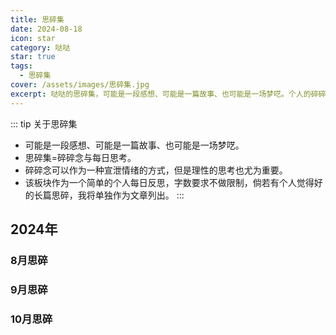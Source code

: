 ```yaml
---
title: 思碎集
date: 2024-08-18
icon: star
category: 哒哒
star: true
tags:
  - 思碎集
cover: /assets/images/思碎集.jpg
excerpt: 哒哒的思碎集，可能是一段感想、可能是一篇故事、也可能是一场梦呓。个人的碎碎念与每日反思板块。
---
```


::: tip 关于思碎集
- 可能是一段感想、可能是一篇故事、也可能是一场梦呓。
- 思碎集=碎碎念与每日思考。
- 碎碎念可以作为一种宣泄情绪的方式，但是理性的思考也尤为重要。
- 该板块作为一个简单的个人每日反思，字数要求不做限制，倘若有个人觉得好的长篇思碎，我将单独作为文章列出。
:::

## 2024年

### 8月思碎

<LittleTalk arr='[
    {"time": "2024-08-18", "content": "今天全国计算机设计大赛人工智能赛道也已经顺利结束了，班上有同学成功拿下了国一，对于他们的付出拿下的成就我表示由衷的祝贺🎉🎉。心里暗暗有些酸痛😎，不过也没有什么特别灰心的，来年再战！"},
	{"time": "2024-08-20", "content": "黑猴今天开测了，祝国产3A游戏越来越多、越来越好，内容也多元化起来！可惜俺没得能力拿下，以后补票。🫡"},
    {"time": "2024-08-20", "content": "黑猴很好玩，使我的金箍棒旋转。家庭共享游玩同学的，无奈打了一晚的佛脸大老鼠（幽魂）。悲哉！"},
    {"time": "2024-08-23", "content": "今天顺利通关黑猴第二章，虎先锋算是给猴头撑死的！"},
	{"time": "2024-08-27", "content": "今天和同学（丁）去看了《异形：夺命舰》，但是不小心买成4D了！影院空旷就四个人，椅子很摇，机箱风很大，感觉有种被异形追着咬的推背感，体验感拉满了！😨😭"},
	{"time": "2024-08-28", "content": "焦焦只是想保护莱利，她有着很强的分析能力和处事计划，但也很弱小。所有的情绪都是为了自己更好，我们不能去束缚禁锢任何一个，去学会爱自己，去善用和发现情绪的价值。——摘想自《头脑特工队2》"},
	{"time":"2024-08-29","content":"今天读完了《认知觉醒》，其中书的结尾是关于写好每日反思的内容，作者特别提到了写每日反思要与碎碎念区别开来，不然就变成了纯粹的情绪宣泄，于是我就在想，是否要取消碎碎念板块，改为每日反思呢？emm…… 还是留下来好了，作为一个情绪的宣泄口吧，同时也可以将每日反思整合进来。我想到了一个好名字，就叫”思碎集“吧"},
	{"time":"2024-08-30 阅读感悟","content":"关于《认知觉醒》一书，给我的启发很多。我认为贯穿全书的一个中心论点就是：结合自己的感性与理性去认知世界。人的大脑分为理性和感性两个脑区，理性有着沉着的处事能力，但缺乏力量，容易被感性打倒；感性拥有原始以来的本能，但缺乏现代社会的长远思考能力。我们要学会将二者结合，利用理性的辩思和感性的驱动力去认识自我、改变自我！同时，书中对于学习和行动做了许多方法论的指导，譬如”早冥读写跑“等方面的知识和方法。重要的是我们要将方法论转化为行动，唯有行动才能带来真正的改变！全书语调自然，作者用通俗的口吻像一位朋友一般讲述自己的思考，令我受益匪浅，在此对周岭先生表示感谢！我将用实际的行动去论证书中的内容。"},
	{"time":"2024-08-30","content":"2022年开始我就步入了无纸化学习中，大部分的课堂书籍和资料我都能够找到电子版，也形成了一套自己的找电子书方法。唯独一样我无法立即找到电子版——新出版的书籍。新书普遍管理严格，相应的电子版只能靠自己手动拍照转换为pdf，这一步骤实在是效率极低，我在想是否要重新回归纸本呢？或者用更快速的录入方式，可惜天下没有白嫖的午餐。我想可以只重点录入我需要的，毕竟一本书的知识点不是完全能通读和记录的，我要找到的是自己有所感悟和当下理解最深刻的。"},
	{"time":"2024-08-31 月末总结","content":"说是月末总结，不如作为假期总结。暑期看完两本书，一本课内的《Spring Boot 企业级开发教程》、一本课外的《认知觉醒》。共去影院看了三场电影，第一部《神偷奶爸4》（大型吃情怀大烂片）、第二部《死侍3》（情怀彩蛋拉满趣味十足）、第三部《异形：夺命舰》（低成本精良恐怖惊悚片）。假期大部分时间都宅在家里，虽然没有出游，但我也算畅游书本。同时完成了博客搭建，写了26篇文章。还看了3季的美剧《浴血黑帮 1-6季》（民风淳朴伯明翰，十佳青年谢尔比）。游戏尚未有通关的，但是见证了《黑神话：悟空》在中国3A游戏领域的重要里程碑。假期匆匆、转眼步入学业，沉下心来，继续出发！"}
]'></LittleTalk>

### 9月思碎

<LittleTalk arr='[
    {"time": "2024-09-01 阅读感悟", "content": "本月开始阅读新书《布鲁克林有棵树》，弗兰茜给我的第一印象是一位既有孩童般的纯真又有大人一般成熟思维的女孩，生活的贫穷没有击垮她的意志，她以一种独有的思维方式去认识生活，去体会生活的富足，去给予她的亲人不属于她这个阶段的关心和体贴。她对生活的认真和未来的向往使我感动！也许我也可以向她一样，去换一个视角对待生活的困苦，就有不同的体会了。"},
    {"time":"2024-09-02","content":"终于见到了本学期的专业课老师，虽然马院去年4月份就认识并且加了微信，但是却没有怎么沟通过，这次她负责我们计组的教学，第一次体验到了她的授课氛围，轻松中带着些许压力，知识点抽丝剥茧层层递进，充满趣味。她的身上有一种活力，也许匹配不上她的年龄，但却是我想要一直拥有的，一种向上的态度。"},
    {"time":"2024-09-08","content":"一周小结：充实快乐，忙里偷闲，开学事务繁多，要心平气和合理规划，善用工具，提高效率！"},
    {"time":"2024-09-15","content":"中秋假日，第二周末，宜总结。成功度过开学最忙的一周，完成各类资料的收集统计。《布鲁克林有棵树》也已阅读过半！"},
    {"time":"2024-09-17 阅读感悟","content":"中秋假期补完去年未读完的《少年抑郁症》，之所以今年读完，一是终于能够沉下心来远离浮躁、二是书的内容带有着压抑且窒息的描写。全书由十三位患者的自述组成，他们带着不同的身份、不同的阶级，讲诉着围绕家庭而产生的相同的心理问题。抑郁的产生原因有很多种，如父母离异、亲人的恶语恶行、校园暴力、社会偏见等等，一般不会由单一的原因产生，都是在多重因素的包裹下被击倒而爆发，这多重原因中往往逃不掉家庭这一层的困扰。心理学家阿德勒说：”幸福的童年治愈一生，不幸的童年用一生来治愈“。进入现代社会，伴随着经济快速发展和社会内卷等现状，家庭中儿童、青少年的心理问题日益突出，我们缺乏对儿童、青少年心理层面的关照，正如书中所言：人的问题在童年，童年的问题在家庭，家庭的问题在父母。然而，父母的问题在认知！当下，于我，能做到的就是照顾好自己的心理健康，对于无法和解的家庭矛盾，可以隔绝或者远离。于社会，我希望大家对抑郁症有更多的认识，而不是将其视为矫情、软弱的表现，他们也是含苞待放的花朵，需要阳光和雨水的滋润。“未经他人苦，莫劝他人善”，对于身边患有抑郁症的人，我们能做的就是倾听，不要试图去规劝，不然容易适得其反。最后，照顾好自己，生命本来就是一个过程，去享受它。"},
    {"time":"2024-09-23","content":"好饿！今天来听个小众会议，黄院打算专门开一个AI赋能创业项目班，但是会冲掉正常的课程安排，这件事我觉得有待考量。重点是黄院呀，我好饿，不想听空头支票。"},
    {"time":"2024-09-25","content":"准备新增一个Demo练手板块，不能总是拘束于总结知识点，而不练习代码。"},
    {"time":"2024-09-25","content":"如今AI发展越来越迅速，大部分人都集中在发展生成式AI，对于如何防范AI制造的诈骗还缺少多样的技术手段。好在平时跟父母亲戚都是使用家乡方言进行沟通，比较小众，AI视频和声音克隆的方式进行诈骗暂时影响不到我，不过未来就不知道了，希望各大软件商能从入口处先对AI作品和音频进行识别和标注出来。个人要加强防范意识才是最重要的。"},
    {"time":"2024-09-27 阅读感悟","content":"再见，弗兰茜！临近月末，总算是把《布鲁克林有棵树》读完了。很爱这本书，它教会了我用一种不同的态度去接纳和理解自己的生活，去发现和探索自己的人生，去作一棵向阳而生的天堂树！"},
    {"time":"2024-09-30 月末总结","content":"九月，看完了两本书，阅读了共26个小时24分钟，写了六篇笔记，同时对其他的笔记进行了一些扩充和修改。睡眠良好，日均睡眠7小时左右。未来继续保持。开学一月，把时间和心情忙的零零碎碎，但至少，有收获！"}
]'></LittleTalk>

### 10月思碎

<LittleTalk arr='[
	{"time":"2024-10-01 国庆快乐","content":"国庆节快乐！家国安康！趁着放假，看了部喜剧——《抓娃娃》。有人说这部电影最应该看到的人是做父母的，我觉得无论是作为父母还是子女都有看的理由。这是一部喜剧，也是一部“悲剧”！父母该不该为孩子去做全部的选择? 孩子是不是只有穷养才能飞黄腾达? 我想不是的，至少这不全对！"},
	{"time":"2024-10-02","content":"今天终于看完了《浴血黑帮》第六季。想好好写个评价呢，但是确实有点难下手。本剧的服化道和镜头真是绝配，有种让人爱上和想穿西装的感觉。纵观六季的剧情，汤米真可谓令人痴迷，那股黑帮的狠与辣，略带阴郁却迷人的双眼，饱受战争摧残的心灵和对财富的痴与迷都集中展现在他身上。不愧是饰演奥本海默的男人——墨菲。每一季的剧情都各有优点，总能让人有深入看下去的欲望。但部分情节不能进行深究，毕竟剧情是架空的，存在虚构历史的部分。对于谢尔比家族和剃刀党，有许多的重要人物，他们各有特点，剧情塑造也相当不错，只可惜本人文采有限，还望有心人亲自去观赏此剧。"},
	{"time":"2024-10-10","content":"国庆假期已过，还请继续努力呀！假期中后期在看2001年上映的美剧《兄弟连》。01年能有这样的剧着实令人惊叹。E连的故事值得歌颂！自D日开始，从诺曼底登录一直到挺进德国腹地，都存在着E连的身影。"},
	{"time":"2024-10-25","content":"十月已过一大半，很抱歉这段时间没有写思碎和文章。由于换季流感，生病两周，最近好许。后续将加速补充内容，调整状态。"},
	{"time":"2024-10-27","content":"考虑编写一个网页版的2048，但是是单词版的，每局根据词根或者词义进阶挑选几个单词作为基础的组合，通过中文和英文碰撞升阶为一个新的具有关联的单词，直到合成对应的最大词为止。希望这个想法还没有人实践，这段时间可以考虑用JS实现一下，先从最基本的2048开始。网上的2048单词版是通过字母组合来完成的，我觉得对于记忆单词的关联性有所缺乏，同时没有选择性的去刻意练习。"}
]'></LittleTalk>